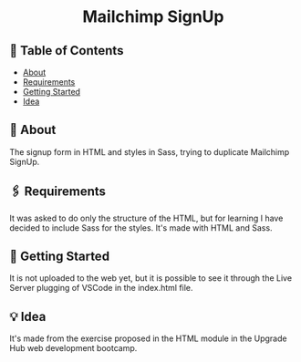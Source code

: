 <h1 align="center">Mailchimp SignUp</h1>
 
## 📝 Table of Contents
- [About](#about)
- [Requirements](#requirements)
- [Getting Started](#getting_started)
- [Idea](#idea)

## 🧐 About <a name = "about"></a>
The signup form in HTML and styles in Sass, trying to duplicate Mailchimp SignUp.

## 🖇 Requirements <a name="requirements"></a>
It was asked to do only the structure of the HTML, but for learning I have decided to include Sass for the styles.
It's made with HTML and Sass.

## 🏁 Getting Started <a name = "getting_started"></a>
It is not uploaded to the web yet, but it is possible to see it through the Live Server plugging of VSCode in the index.html file.

## 💡 Idea <a name = "idea"></a>
It's made from the exercise proposed in the HTML module in the Upgrade Hub web development bootcamp.
